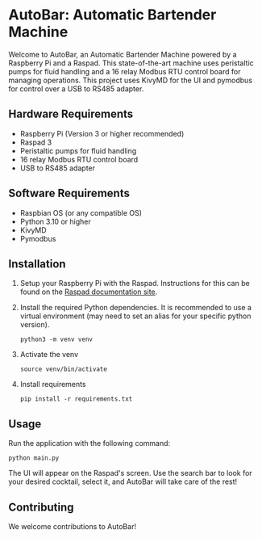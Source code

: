 # AutoBar: Automatic Bartender Machine

Welcome to AutoBar, an Automatic Bartender Machine powered by a Raspberry Pi and a Raspad. This state-of-the-art machine uses peristaltic pumps for fluid handling and a 16 relay Modbus RTU control board for managing operations. This project uses KivyMD for the UI and pymodbus for control over a USB to RS485 adapter.

## Hardware Requirements

- Raspberry Pi (Version 3 or higher recommended)
- Raspad 3
- Peristaltic pumps for fluid handling
- 16 relay Modbus RTU control board
- USB to RS485 adapter

## Software Requirements

- Raspbian OS (or any compatible OS)
- Python 3.10 or higher
- KivyMD
- Pymodbus

## Installation

1.  Setup your Raspberry Pi with the Raspad. Instructions for this can be found on the [Raspad documentation site](https://www.raspad.com/).

2.  Install the required Python dependencies. It is recommended to use a virtual environment (may need to set an alias for your specific python version).

        python3 -m venv venv

3.  Activate the venv

        source venv/bin/activate

4.  Install requirements
    ```
    pip install -r requirements.txt
    ```

## Usage

Run the application with the following command:

    python main.py

The UI will appear on the Raspad's screen. Use the search bar to look for your desired cocktail, select it, and AutoBar will take care of the rest!

## Contributing

We welcome contributions to AutoBar!
